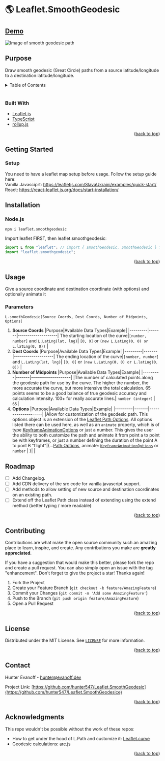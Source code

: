 # 🌎 Leaflet.SmoothGeodesic

## [Demo](https://leaflet-smoothgeodesic.netlify.app/)

![Image of smooth geodesic path](https://raw.githubusercontent.com/hunter547/leaflet-smooth-geodesic-gatsby-site/main/static/ogImage.png)

## Purpose

Draw smooth geodesic (Great Circle) paths from a source latitude/longitude to a destination latitude/longitude.

<div id="top"></div>

<!-- TABLE OF CONTENTS -->
<details>
  <summary>Table of Contents</summary>
  <ol>
    <li>
      <a href="#about-the-project">About The Project</a>
      <ul>
        <li><a href="#built-with">Built With</a></li>
      </ul>
    </li>
    <li>
      <a href="#getting-started">Getting Started</a>
      <ul>
        <li><a href="#installation">Installation</a></li>
      </ul>
    </li>
    <li><a href="#usage">Usage</a></li>
    <li><a href="#roadmap">Roadmap</a></li>
    <li><a href="#contributing">Contributing</a></li>
    <li><a href="#license">License</a></li>
    <li><a href="#contact">Contact</a></li>
    <li><a href="#acknowledgments">Acknowledgments</a></li>
  </ol>
</details>

<br />

### Built With

- [Leaflet.js](https://leafletjs.com/)
- [TypeScript](https://www.typescriptlang.org/)
- [rollup.js](https://rollupjs.org/guide/en/)

<p align="right">(<a href="#top">back to top</a>)</p>

<!-- GETTING STARTED -->

## Getting Started

### Setup

You need to have a leaflet map setup before usage. Follow the setup guide here:
<br />
Vanilla Javasciprt: https://leafletjs.com/SlavaUkraini/examples/quick-start/
<br />
React: https://react-leaflet.js.org/docs/start-installation/

## Installation

### Node.js

```
npm i leaflet.smoothgeodesic
```

Import leaflet FIRST, then leaflet.smoothgeodesic:

```javascript
import L from "leaflet"; // import { smoothGeodesic, SmoothGeodesic } from 'leaflet'; // for TypeScript
import "leaflet.smoothgeodesic";
```

<p align="right">(<a href="#top">back to top</a>)</p>

<!-- USAGE EXAMPLES -->

## Usage

Give a source coordinate and destination coordinate (with options) and optionally animate it

### Parameters

```
L.smoothGeodesic(Source Coords, Dest Coords, Number of Midpoints, Options)
```

1. **Source Coords**
   |Purpose|Available Data Types|Example|
   |---------|-------|--------------------|
   The starting location of the curve|`[number, number]` and `L.LatLng(lat, lng)`| `[0, 0]` or `(new L.LatLng(0, 0) or L.latLng(0, 0))` |
2. **Dest Coords**
   |Purpose|Available Data Types|Example|
   |---------|-------|--------------------|
   The ending location of the curve|`[number, number]` and `L.LatLng(lat, lng)`| `[0, 0]` or `(new L.LatLng(0, 0) or L.latLng(0, 0))` |
3. **Number of Midpoints**
   |Purpose|Available Data Types|Example|
   |---------|-------|--------------------|
   |The number of calculated points along the geodesic path for use by the curve. The higher the number, the more accurate the curve, but more intensive the total calculation. 65 points seems to be a good balance of true geodesic accuracy and calculation intensity. 100+ for really accurate lines.| `number (integer)` | `65` |
4. **Options**
   |Purpose|Available Data Types|Example|
   |---------|-------|--------------------|
   |Allow for customization of the geodesic path. This options object is an extension of the [Leaflet Path Options](https://leafletjs.com/SlavaUkraini/reference.html#path). All options listed there can be used here, as well as an `animate` property, which is of type [KeyframeAnimationOptions](https://microsoft.github.io/PowerBI-JavaScript/interfaces/_node_modules_typedoc_node_modules_typescript_lib_lib_dom_d_.keyframeanimationoptions.html) or just a number. This gives the user the ability to both customize the path and animate it from point a to point be with keyframes, or just a number defining the duration of the point A to pont B "flight"|{...[Path Options](https://leafletjs.com/SlavaUkraini/reference.html#path), animate: [`KeyframeAnimationOptions`](https://microsoft.github.io/PowerBI-JavaScript/interfaces/_node_modules_typedoc_node_modules_typescript_lib_lib_dom_d_.keyframeanimationoptions.html) or `number` | }| |

<!-- ROADMAP -->

## Roadmap

- [ ] Add Changelog.
- [ ] Add CDN delivery of the src code for vanilla javascript support.
- [ ] Add methods to allow setting of new source and destination coordinates on an existing path.
- [ ] Extend off the Leaflet Path class instead of extending using the extend method (better typing / more readable)

<p align="right">(<a href="#top">back to top</a>)</p>

<!-- CONTRIBUTING -->

## Contributing

Contributions are what make the open source community such an amazing place to learn, inspire, and create. Any contributions you make are **greatly appreciated**.

If you have a suggestion that would make this better, please fork the repo and create a pull request. You can also simply open an issue with the tag "enhancement".
Don't forget to give the project a star! Thanks again!

1. Fork the Project
2. Create your Feature Branch (`git checkout -b feature/AmazingFeature`)
3. Commit your Changes (`git commit -m 'Add some AmazingFeature'`)
4. Push to the Branch (`git push origin feature/AmazingFeature`)
5. Open a Pull Request

<p align="right">(<a href="#top">back to top</a>)</p>

<!-- LICENSE -->

## License

Distributed under the MIT License. See [`LICENSE`](https://github.com/hunter547/Leaflet.SmoothGeodesic/blob/main/LICENSE) for more information.

<p align="right">(<a href="#top">back to top</a>)</p>

<!-- CONTACT -->

## Contact

Hunter Evanoff - hunter@evanoff.dev

Project Link: [https://github.com/hunter547/Leaflet.SmoothGeodesic](https://github.com/hunter547/Leaflet.SmoothGeodesice)

<p align="right">(<a href="#top">back to top</a>)</p>

<!-- ACKNOWLEDGMENTS -->

## Acknowledgments

This repo wouldn't be possible without the work of these repos:

- How to get under the hood of L.Path and customize it: [Leaflet.curve](https://github.com/onikiienko/Leaflet.curve)
- Geodesic calculations: [arc.js](https://github.com/springmeyer/arc.js/)

<p align="right">(<a href="#top">back to top</a>)</p>

